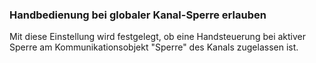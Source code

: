 ﻿### Handbedienung bei globaler Kanal-Sperre erlauben


Mit diese Einstellung wird festgelegt, ob eine Handsteuerung bei aktiver Sperre am Kommunikationsobjekt "Sperre" des Kanals zugelassen ist.

